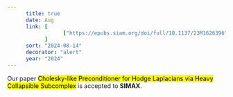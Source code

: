 ```yaml
---
      title: true
      date: Aug
      link: [
                  ["https://epubs.siam.org/doi/full/10.1137/23M1626396", "doi" ],
            ] 
      sort: "2024-08-14"
      decorator: "alert"
      year: "2024" 
---
```


Our paper <mark>Cholesky-like Preconditioner for Hodge Laplacians via Heavy Collapsible Subcomplex</mark> is accepted to **SIMAX**. 
